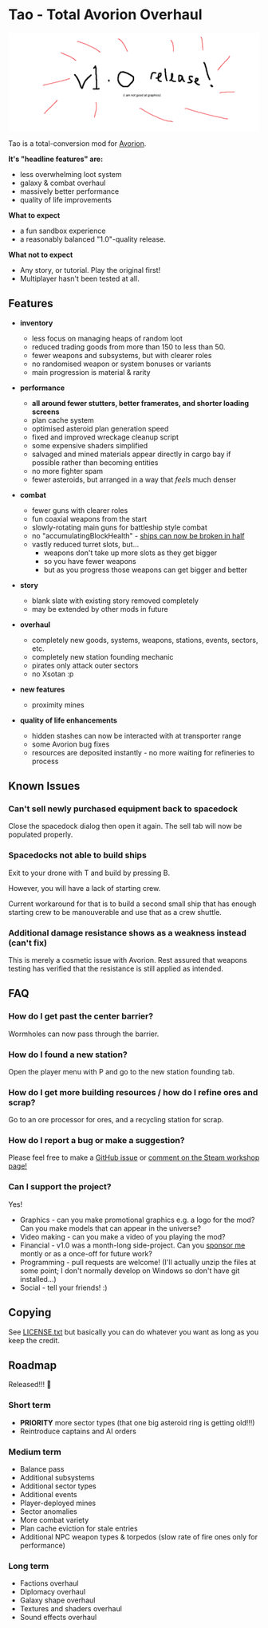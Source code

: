 # Tao - Total Avorion Overhaul

![version 1.0 Released](v1.0.png)

Tao is a total-conversion mod for [Avorion](https://store.steampowered.com/app/445220/Avorion/).

**It's "headline features" are:**

* less overwhelming loot system
* galaxy & combat overhaul
* massively better performance
* quality of life improvements

**What to expect**

* a fun sandbox experience
* a reasonably balanced "1.0"-quality release.

**What not to expect**

* Any story, or tutorial. Play the original first!
* Multiplayer hasn't been tested at all.

Features
----

* **inventory**
   - less focus on managing heaps of random loot
   - reduced trading goods from more than 150 to less than 50.
   - fewer weapons and subsystems, but with clearer roles
   - no randomised weapon or system bonuses or variants
   - main progression is material & rarity

* **performance**
  - **all around fewer stutters, better framerates, and shorter loading screens**
  - plan cache system
  - optimised asteroid plan generation speed
  - fixed and improved wreckage cleanup script
  - some expensive shaders simplified
  - salvaged and mined materials appear directly in cargo bay if possible rather than becoming entities
  - no more fighter spam
  - fewer asteroids, but arranged in a way that *feels* much denser

* **combat**
  - fewer guns with clearer roles
  - fun coaxial weapons from the start
  - slowly-rotating main guns for battleship style combat
  - no "accumulatingBlockHealth" - [ships can now be broken in half]([https://www.reddit.com/r/avorion/comments/o8bnst/my_most_complex_centrally_armored_ships_this/](https://www.reddit.com/r/avorion/comments/o8bnst/my_most_complex_centrally_armored_ships_this/h36f99e/))
  - vastly reduced turret slots, but...
    - weapons don't take up more slots as they get bigger
    - so you have fewer weapons
    - but as you progress those weapons can get bigger and better

* **story**
   - blank slate with existing story removed completely
   - may be extended by other mods in future
 
 * **overhaul**
   - completely new goods, systems, weapons, stations, events, sectors, etc.
   - completely new station founding mechanic
   - pirates only attack outer sectors
   - no Xsotan :p
  
 * **new features**
   - proximity mines
     
 * **quality of life enhancements**
   - hidden stashes can now be interacted with at transporter range
   - some Avorion bug fixes
   - resources are deposited instantly - no more waiting for refineries to process

Known Issues
------------

### Can't sell newly purchased equipment back to spacedock

Close the spacedock dialog then open it again. The sell tab will now be populated properly.

### Spacedocks not able to build ships

Exit to your drone with T and build by pressing B.

However, you will have a lack of starting crew.

Current workaround for that is to build a second small ship that has enough starting crew to be manouverable and use that as a crew shuttle.

### Additional damage resistance shows as a weakness instead (can't fix)

This is merely a cosmetic issue with Avorion. Rest assured that weapons testing has verified that the resistance is still applied as intended.

FAQ
---

### How do I get past the center barrier?

Wormholes can now pass through the barrier.

### How do I found a new station?

Open the player menu with P and go to the new station founding tab.

### How do I get more building resources / how do I refine ores and scrap?

Go to an ore processor for ores, and a recycling station for scrap.

### How do I report a bug or make a suggestion?

Please feel free to make a [GitHub issue](https://github.com/golightlyb/tao/issues) or [comment on the Steam workshop page!](https://steamcommunity.com/sharedfiles/filedetails/?id=3007442662)

### Can I support the project?

Yes!

* Graphics - can you make promotional graphics e.g. a logo for the mod? Can you make models that can appear in the universe?
* Video making - can you make a video of you playing the mod?
* Financial - v1.0 was a month-long side-project. Can you [sponsor me](https://github.com/sponsors/golightlyb) montly or as a once-off for future work?
* Programming - pull requests are welcome! (I'll actually unzip the files at some point; I don't normally develop on Windows so don't have git installed...)
* Social - tell your friends! :)


Copying
-------

See [LICENSE.txt](./LICENSE.txt) but basically you can do whatever you want as long as you keep the credit.


Roadmap
-------

Released!!! 🎉

### Short term

* **PRIORITY** more sector types (that one big asteroid ring is getting old!!!)
* Reintroduce captains and AI orders

### Medium term

* Balance pass
* Additional subsystems
* Additional sector types
* Additional events
* Player-deployed mines
* Sector anomalies
* More combat variety
* Plan cache eviction for stale entries
* Additional NPC weapon types & torpedos (slow rate of fire ones only for performance)

### Long term

* Factions overhaul
* Diplomacy overhaul
* Galaxy shape overhaul
* Textures and shaders overhaul
* Sound effects overhaul
